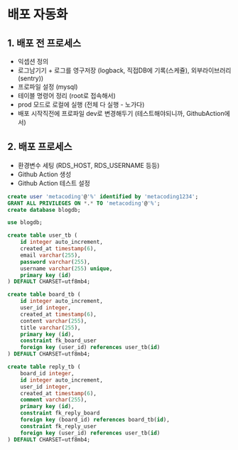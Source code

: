 # 배포 자동화

## 1. 배포 전 프로세스
- 익셉션 정의
- 로그남기기 + 로그를 영구저장 (logback, 직접DB에 기록(스케쥴), 외부라이브러리(sentry))
- 프로파일 설정 (mysql)
- 테이블 명령어 정리 (root로 접속해서)
- prod 모드로 로컬에 실행 (전체 다 실행 - 노가다)
- 배포 시작직전에 프로파일 dev로 변경해두기 (테스트해야되니까, GithubAction에서)

## 2. 배포 프로세스
- 환경변수 세팅 (RDS_HOST, RDS_USERNAME 등등)
- Github Action 생성
- Github Action 테스트 설정


```sql
create user 'metacoding'@'%' identified by 'metacoding1234';
GRANT ALL PRIVILEGES ON *.* TO 'metacoding'@'%';
create database blogdb;

use blogdb;

create table user_tb (
    id integer auto_increment,
    created_at timestamp(6),
    email varchar(255),
    password varchar(255),
    username varchar(255) unique,
    primary key (id)
) DEFAULT CHARSET=utf8mb4;

create table board_tb (
    id integer auto_increment,
    user_id integer,
    created_at timestamp(6),
    content varchar(255),
    title varchar(255),
    primary key (id),
    constraint fk_board_user
    foreign key (user_id) references user_tb(id)
) DEFAULT CHARSET=utf8mb4;

create table reply_tb (
    board_id integer,
    id integer auto_increment,
    user_id integer,
    created_at timestamp(6),
    comment varchar(255),
    primary key (id),
    constraint fk_reply_board
    foreign key (board_id) references board_tb(id),
    constraint fk_reply_user
    foreign key (user_id) references user_tb(id)
) DEFAULT CHARSET=utf8mb4;
```

